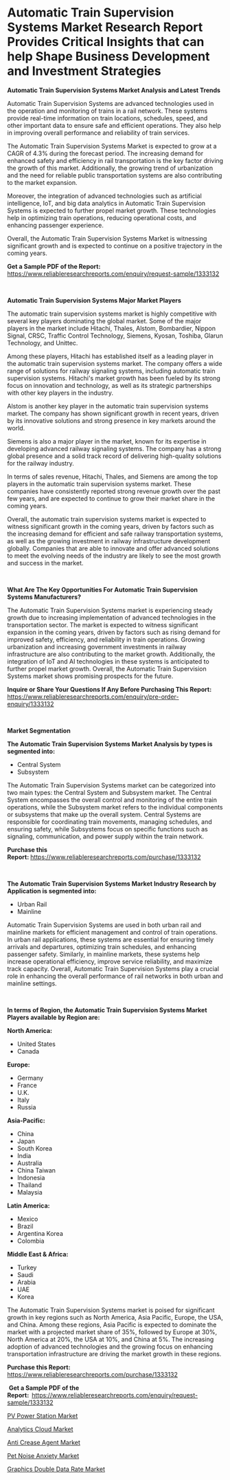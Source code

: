<p><h1>Automatic Train Supervision Systems Market Research Report Provides Critical Insights that can help Shape Business Development and Investment Strategies</h1></p><p><strong>Automatic Train Supervision Systems Market Analysis and Latest Trends</strong></p>
<p><p>Automatic Train Supervision Systems are advanced technologies used in the operation and monitoring of trains in a rail network. These systems provide real-time information on train locations, schedules, speed, and other important data to ensure safe and efficient operations. They also help in improving overall performance and reliability of train services.</p><p>The Automatic Train Supervision Systems Market is expected to grow at a CAGR of 4.3% during the forecast period. The increasing demand for enhanced safety and efficiency in rail transportation is the key factor driving the growth of this market. Additionally, the growing trend of urbanization and the need for reliable public transportation systems are also contributing to the market expansion.</p><p>Moreover, the integration of advanced technologies such as artificial intelligence, IoT, and big data analytics in Automatic Train Supervision Systems is expected to further propel market growth. These technologies help in optimizing train operations, reducing operational costs, and enhancing passenger experience.</p><p>Overall, the Automatic Train Supervision Systems Market is witnessing significant growth and is expected to continue on a positive trajectory in the coming years.</p></p>
<p><strong>Get a Sample PDF of the Report:&nbsp;</strong> <a href="https://www.reliableresearchreports.com/enquiry/request-sample/1333132">https://www.reliableresearchreports.com/enquiry/request-sample/1333132</a></p>
<p>&nbsp;</p>
<p><strong>Automatic Train Supervision Systems Major Market Players</strong></p>
<p><p>The automatic train supervision systems market is highly competitive with several key players dominating the global market. Some of the major players in the market include Hitachi, Thales, Alstom, Bombardier, Nippon Signal, CRSC, Traffic Control Technology, Siemens, Kyosan, Toshiba, Glarun Technology, and Unittec.</p><p>Among these players, Hitachi has established itself as a leading player in the automatic train supervision systems market. The company offers a wide range of solutions for railway signaling systems, including automatic train supervision systems. Hitachi's market growth has been fueled by its strong focus on innovation and technology, as well as its strategic partnerships with other key players in the industry.</p><p>Alstom is another key player in the automatic train supervision systems market. The company has shown significant growth in recent years, driven by its innovative solutions and strong presence in key markets around the world.</p><p>Siemens is also a major player in the market, known for its expertise in developing advanced railway signaling systems. The company has a strong global presence and a solid track record of delivering high-quality solutions for the railway industry.</p><p>In terms of sales revenue, Hitachi, Thales, and Siemens are among the top players in the automatic train supervision systems market. These companies have consistently reported strong revenue growth over the past few years, and are expected to continue to grow their market share in the coming years.</p><p>Overall, the automatic train supervision systems market is expected to witness significant growth in the coming years, driven by factors such as the increasing demand for efficient and safe railway transportation systems, as well as the growing investment in railway infrastructure development globally. Companies that are able to innovate and offer advanced solutions to meet the evolving needs of the industry are likely to see the most growth and success in the market.</p></p>
<p>&nbsp;</p>
<p><strong>What Are The Key Opportunities For Automatic Train Supervision Systems Manufacturers?</strong></p>
<p><p>The Automatic Train Supervision Systems market is experiencing steady growth due to increasing implementation of advanced technologies in the transportation sector. The market is expected to witness significant expansion in the coming years, driven by factors such as rising demand for improved safety, efficiency, and reliability in train operations. Growing urbanization and increasing government investments in railway infrastructure are also contributing to the market growth. Additionally, the integration of IoT and AI technologies in these systems is anticipated to further propel market growth. Overall, the Automatic Train Supervision Systems market shows promising prospects for the future.</p></p>
<p><strong>Inquire or Share Your Questions If Any Before Purchasing This Report:</strong> <a href="https://www.reliableresearchreports.com/enquiry/pre-order-enquiry/1333132">https://www.reliableresearchreports.com/enquiry/pre-order-enquiry/1333132</a></p>
<p>&nbsp;</p>
<p><strong>Market Segmentation</strong></p>
<p><strong>The Automatic Train Supervision Systems Market Analysis by types is segmented into:</strong></p>
<p><ul><li>Central System</li><li>Subsystem</li></ul></p>
<p><p>The Automatic Train Supervision Systems market can be categorized into two main types: the Central System and Subsystem market. The Central System encompasses the overall control and monitoring of the entire train operations, while the Subsystem market refers to the individual components or subsystems that make up the overall system. Central Systems are responsible for coordinating train movements, managing schedules, and ensuring safety, while Subsystems focus on specific functions such as signaling, communication, and power supply within the train network.</p></p>
<p><strong>Purchase this Report:&nbsp;</strong><a href="https://www.reliableresearchreports.com/purchase/1333132">https://www.reliableresearchreports.com/purchase/1333132</a></p>
<p>&nbsp;</p>
<p><strong>The Automatic Train Supervision Systems Market Industry Research by Application is segmented into:</strong></p>
<p><ul><li>Urban Rail</li><li>Mainline</li></ul></p>
<p><p>Automatic Train Supervision Systems are used in both urban rail and mainline markets for efficient management and control of train operations. In urban rail applications, these systems are essential for ensuring timely arrivals and departures, optimizing train schedules, and enhancing passenger safety. Similarly, in mainline markets, these systems help increase operational efficiency, improve service reliability, and maximize track capacity. Overall, Automatic Train Supervision Systems play a crucial role in enhancing the overall performance of rail networks in both urban and mainline settings.</p></p>
<p>&nbsp;</p>
<p><strong>In terms of Region, the Automatic Train Supervision Systems Market Players available by Region are:</strong></p>
<p>
    <p> <strong> North America: </strong>
        <ul>
            <li>United States</li>
            <li>Canada</li>
        </ul>
        </p> 
    <p> <strong> Europe: </strong>
        <ul>
            <li>Germany</li>
            <li>France</li>
            <li>U.K.</li>
            <li>Italy</li>
            <li>Russia</li>
        </ul>
        </p> 
    <p> <strong> Asia-Pacific: </strong>
        <ul>
            <li>China</li>
            <li>Japan</li>
            <li>South Korea</li>
            <li>India</li>
            <li>Australia</li>
            <li>China Taiwan</li>
            <li>Indonesia</li>
            <li>Thailand</li>
            <li>Malaysia</li>
        </ul>
        </p> 
    <p> <strong> Latin America: </strong>
        <ul>
            <li>Mexico</li>
            <li>Brazil</li>
            <li>Argentina Korea</li>
            <li>Colombia</li>
        </ul>
        </p> 
    <p> <strong> Middle East & Africa: </strong>
        <ul>
            <li>Turkey</li>
            <li>Saudi</li>
            <li>Arabia</li>
            <li>UAE</li>
            <li>Korea</li>
        </ul>
    </p>
    </p>
<p><p>The Automatic Train Supervision Systems market is poised for significant growth in key regions such as North America, Asia Pacific, Europe, the USA, and China. Among these regions, Asia Pacific is expected to dominate the market with a projected market share of 35%, followed by Europe at 30%, North America at 20%, the USA at 10%, and China at 5%. The increasing adoption of advanced technologies and the growing focus on enhancing transportation infrastructure are driving the market growth in these regions.</p></p>
<p><strong>Purchase this Report: </strong><a href="https://www.reliableresearchreports.com/purchase/1333132">https://www.reliableresearchreports.com/purchase/1333132</a></p>
<p>&nbsp;<strong>Get a Sample PDF of the Report:&nbsp;&nbsp;</strong><a href="https://www.reliableresearchreports.com/enquiry/request-sample/1333132">https://www.reliableresearchreports.com/enquiry/request-sample/1333132</a></p>
<p><strong></strong></p>
<p><p><a href="https://medium.com/@samanthamason1930/pv-power-station-market-furnishes-information-on-market-share-market-trends-and-market-growth-6a6bce9b626c">PV Power Station Market</a></p><p><a href="https://medium.com/@royross51/analytics-cloud-market-analysis-its-cagr-market-segmentation-and-global-industry-overview-db126f9937a8">Analytics Cloud Market</a></p><p><a href="https://medium.com/@samanthamason1930/anti-crease-agent-market-outlook-industry-overview-and-forecast-2024-to-2031-ce2ff443d400">Anti Crease Agent Market</a></p><p><a href="https://medium.com/@shirleygreene26/pet-noise-anxiety-market-competitive-analysis-market-trends-and-forecast-to-2031-2b098f88982e">Pet Noise Anxiety Market</a></p><p><a href="https://medium.com/@royross51/graphics-double-data-rate-market-furnishes-information-on-market-share-market-trends-and-market-5f4978b7eb97">Graphics Double Data Rate Market</a></p></p>